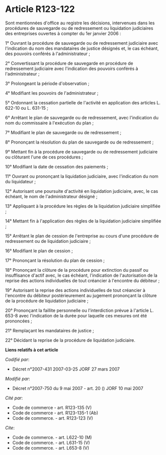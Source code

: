 # Article R123-122

Sont mentionnées d'office au registre les décisions, intervenues dans les procédures de sauvegarde ou de redressement ou
liquidation judiciaires des entreprises ouvertes à compter du 1er janvier 2006 :

1° Ouvrant la procédure de sauvegarde ou de redressement judiciaire avec l'indication du nom des mandataires de justice
désignés et, le cas échéant, des pouvoirs conférés à l'administrateur ;

2° Convertissant la procédure de sauvegarde en procédure de redressement judiciaire avec l'indication des pouvoirs conférés à
l'administrateur ;

3° Prolongeant la période d'observation ;

4° Modifiant les pouvoirs de l'administrateur ;

5° Ordonnant la cessation partielle de l'activité en application des articles L. 622-10 ou L. 631-15 ;

6° Arrêtant le plan de sauvegarde ou de redressement, avec l'indication du nom du commissaire à l'exécution du plan ;

7° Modifiant le plan de sauvegarde ou de redressement ;

8° Prononçant la résolution du plan de sauvegarde ou de redressement ;

9° Mettant fin à la procédure de sauvegarde ou de redressement judiciaire ou clôturant l'une de ces procédures ;

10° Modifiant la date de cessation des paiements ;

11° Ouvrant ou prononçant la liquidation judiciaire, avec l'indication du nom du liquidateur ;

12° Autorisant une poursuite d'activité en liquidation judiciaire, avec, le cas échéant, le nom de l'administrateur désigné ;

13° Appliquant à la procédure les règles de la liquidation judiciaire simplifiée ;

14° Mettant fin à l'application des règles de la liquidation judiciaire simplifiée ;

15° Arrêtant le plan de cession de l'entreprise au cours d'une procédure de redressement ou de liquidation judiciaire ;

16° Modifiant le plan de cession ;

17° Prononçant la résolution du plan de cession ;

18° Prononçant la clôture de la procédure pour extinction du passif ou insuffisance d'actif avec, le cas échéant,
l'indication de l'autorisation de la reprise des actions individuelles de tout créancier à l'encontre du débiteur ;

19° Autorisant la reprise des actions individuelles de tout créancier à l'encontre du débiteur postérieurement au jugement
prononçant la clôture de la procédure de liquidation judiciaire ;

20° Prononçant la faillite personnelle ou l'interdiction prévue à l'article L. 653-8 avec l'indication de la durée pour
laquelle ces mesures ont été prononcées ;

21° Remplaçant les mandataires de justice ;

22° Décidant la reprise de la procédure de liquidation judiciaire.

**Liens relatifs à cet article**

_Codifié par_:

  - Décret n°2007-431 2007-03-25 JORF 27 mars 2007

_Modifié par_:

  - Décret n°2007-750 du 9 mai 2007 - art. 20 () JORF 10 mai 2007

_Cité par_:

  - Code de commerce - art. R123-135 (V)
  - Code de commerce - art. R123-135-1 (Ab)
  - Code de commerce. - art. R123-123 (V)

_Cite_:

  - Code de commerce. - art. L622-10 (M)
  - Code de commerce. - art. L631-15 (V)
  - Code de commerce. - art. L653-8 (V)
